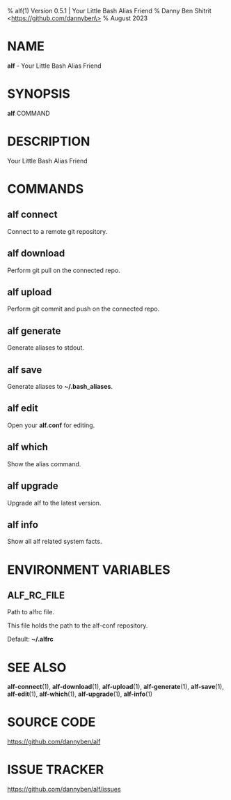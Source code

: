 % alf(1) Version 0.5.1 | Your Little Bash Alias Friend
% Danny Ben Shitrit \<https://github.com/dannyben\>
% August 2023

NAME
==================================================

**alf** - Your Little Bash Alias Friend

SYNOPSIS
==================================================

**alf** COMMAND

DESCRIPTION
==================================================

Your Little Bash Alias Friend


COMMANDS
==================================================

alf connect
--------------------------------------------------

Connect to a remote git repository.

alf download
--------------------------------------------------

Perform git pull on the connected repo.

alf upload
--------------------------------------------------

Perform git commit and push on the connected repo.

alf generate
--------------------------------------------------

Generate aliases to stdout.

alf save
--------------------------------------------------

Generate aliases to **~/.bash_aliases**.

alf edit
--------------------------------------------------

Open your **alf.conf** for editing.

alf which
--------------------------------------------------

Show the alias command.

alf upgrade
--------------------------------------------------

Upgrade alf to the latest version.

alf info
--------------------------------------------------

Show all alf related system facts.


ENVIRONMENT VARIABLES
==================================================

ALF_RC_FILE
--------------------------------------------------

Path to alfrc file.

This file holds the path to the alf-conf repository.

Default: **~/.alfrc**



SEE ALSO
==================================================

**alf-connect**(1), **alf-download**(1), **alf-upload**(1), **alf-generate**(1), **alf-save**(1), **alf-edit**(1), **alf-which**(1), **alf-upgrade**(1), **alf-info**(1)

# SOURCE CODE

https://github.com/dannyben/alf

# ISSUE TRACKER

https://github.com/dannyben/alf/issues
